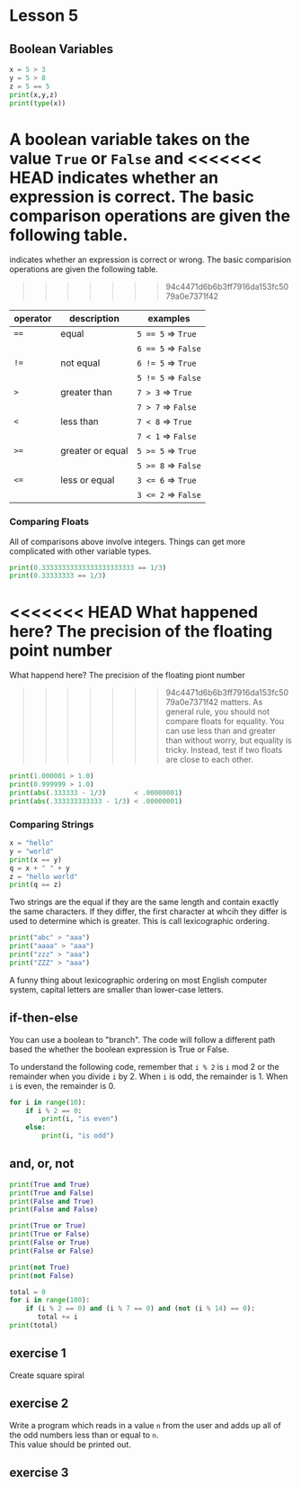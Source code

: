 # Lesson 5

## Boolean Variables

```python
x = 5 > 3
y = 5 > 8
z = 5 == 5
print(x,y,z)
print(type(x))
```

A boolean variable takes on the value `True` or `False` and 
<<<<<<< HEAD
indicates whether an expression is correct.  The basic 
comparison operations are given the following table. 
=======
indicates whether an expression is correct or wrong.  The basic 
comparision operations are given the following table. 
>>>>>>> 94c4471d6b6b3ff7916da153fc5079a0e7371f42

| operator | description      | examples            |
| ---------| ---------------- | -----------------   |
| `==`     | equal            | `5 == 5` => `True`  |
|          |                  | `6 == 5` => `False` |
| `!=`     | not equal        | `6 != 5` => `True`  |
|          |                  | `5 != 5` => `False` |
| `>`      | greater than     | `7 > 3` => `True`   |
|          |                  | `7 > 7` => `False`  |
| `<`      | less than        | `7 < 8` => `True`   |
|          |                  | `7 < 1` => `False`  |
| `>=`     | greater or equal | `5 >= 5` => `True`  |
|          |                  | `5 >= 8` => `False` |
| `<=`     | less or equal    | `3 <= 6` => `True`  |
|          |                  | `3 <= 2` => `False` |

### Comparing Floats

All of comparisons above involve integers.  Things can get 
more complicated with other variable types.  

```python
print(0.33333333333333333333333 == 1/3)
print(0.33333333 == 1/3)
```

<<<<<<< HEAD
What happened here?  The precision of the floating point number
=======
What happend here?  The precision of the floating piont number
>>>>>>> 94c4471d6b6b3ff7916da153fc5079a0e7371f42
matters.  As general rule, you should not compare floats for 
equality.  You can use less than and greater than without 
worry, but equality is tricky.  Instead, test if two floats
are close to each other.

```python
print(1.000001 > 1.0)
print(0.999999 > 1.0)
print(abs(.333333 - 1/3)       < .00000001)
print(abs(.333333333333 - 1/3) < .00000001)
```

### Comparing Strings

```python
x = "hello"
y = "world"
print(x == y)
q = x + " " + y
z = "hello world"
print(q == z)
```

Two strings are the equal if they are the same length and 
contain exactly the same characters.  If they differ, the 
first character at whcih they differ is used to determine
which is greater.  This is call lexicographic ordering. 

```python
print("abc" > "aaa")
print("aaaa" > "aaa")
print("zzz" > "aaa")
print("ZZZ" > "aaa")
```

A funny thing about lexicographic ordering on most English
computer system, capital letters are smaller than lower-case 
letters.   

## if-then-else

You can use a boolean to "branch".  The code will follow a
different path based the whether the boolean expression is 
True or False.  

To understand the following code, remember that `i % 2` is 
`i` mod 2 or the remainder when you divide `i` by 2.  When
`i` is odd, the remainder is 1.  When `i` is even, the remainder 
is 0.

```python
for i in range(10):
    if i % 2 == 0:
        print(i, "is even")
    else:
        print(i, "is odd")
```



## and, or, not

```python
print(True and True)
print(True and False)
print(False and True)
print(False and False)
```

```python
print(True or True)
print(True or False)
print(False or True)
print(False or False)
```

```python
print(not True)
print(not False)
```

```python
total = 0
for i in range(100):
    if (i % 2 == 0) and (i % 7 == 0) and (not (i % 14) == 0):
       total += i
print(total)
```

## exercise 1 

Create square spiral

## exercise 2

Write a program which reads in a value `n` from the user and 
adds up all of the odd numbers less than or equal to `n`.  
This value should be printed out.

## exercise 3



